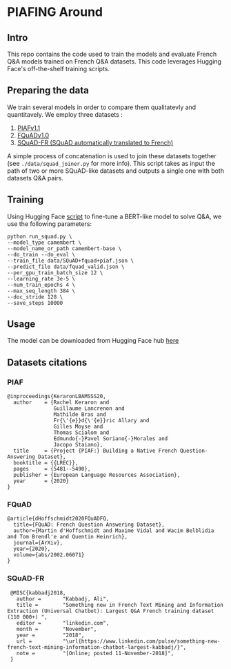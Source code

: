 # PIAFING Around

## Intro

This repo contains the code used to train the models and evaluate French Q&A models trained on French Q&A datasets. This code leverages Hugging Face's off-the-shelf training scripts.

## Preparing the data

We train several models in order to compare them qualitatevly and quantitavely. We employ three datasets : 

1. [PIAFv1.1](https://www.data.gouv.fr/en/datasets/piaf-le-dataset-francophone-de-questions-reponses/)
2. [FQuADv1.0](https://fquad.illuin.tech/)
3. [SQuAD-FR (SQuAD automatically translated to French)](https://github.com/Alikabbadj/French-SQuAD)

A simple process of concatenation is used to join these datasets together (see `./data/squad_joiner.py` for more info). This script takes as input the path of two or more SQuAD-like datasets and outputs a single one with both datasets Q&A pairs.


## Training

Using Hugging Face [script](https://github.com/huggingface/transformers/blob/master/examples/question-answering/run_squad.py) to fine-tune a BERT-like model to solve Q&A, we use the following parameters: 

```
python run_squad.py \
--model_type camembert \
--model_name_or_path camembert-base \
--do_train --do_eval \
--train_file data/SQuAD+fquad+piaf.json \
--predict_file data/fquad_valid.json \
--per_gpu_train_batch_size 12 \ 
--learning_rate 3e-5 \ 
--num_train_epochs 4 \  
--max_seq_length 384 \ 
--doc_stride 128 \
--save_steps 10000 

```

## Usage

The model can be downloaded from Hugging Face hub [here](https://huggingface.co/etalab-ia/camembert-base-squadFR-fquad-piaf)

## Datasets citations

### PIAF
```
@inproceedings{KeraronLBAMSSS20,
  author    = {Rachel Keraron and
               Guillaume Lancrenon and
               Mathilde Bras and
               Fr{\'{e}}d{\'{e}}ric Allary and
               Gilles Moyse and
               Thomas Scialom and
               Edmundo{-}Pavel Soriano{-}Morales and
               Jacopo Staiano},
  title     = {Project {PIAF:} Building a Native French Question-Answering Dataset},
  booktitle = {{LREC}},
  pages     = {5481--5490},
  publisher = {European Language Resources Association},
  year      = {2020}
}

```

### FQuAD
```
@article{dHoffschmidt2020FQuADFQ,
  title={FQuAD: French Question Answering Dataset},
  author={Martin d'Hoffschmidt and Maxime Vidal and Wacim Belblidia and Tom Brendl'e and Quentin Heinrich},
  journal={ArXiv},
  year={2020},
  volume={abs/2002.06071}
}
```

### SQuAD-FR
```
 @MISC{kabbadj2018,
   author =       "Kabbadj, Ali",
   title =        "Something new in French Text Mining and Information Extraction (Universal Chatbot): Largest Q&A French training dataset (110 000+) ",
   editor =       "linkedin.com",
   month =        "November",
   year =         "2018",
   url =          "\url{https://www.linkedin.com/pulse/something-new-french-text-mining-information-chatbot-largest-kabbadj/}",
   note =         "[Online; posted 11-November-2018]",
 }
 ```